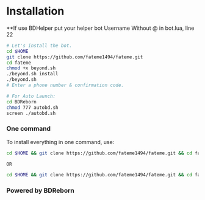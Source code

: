 

# Installation

**If use BDHelper put your helper bot Username Without @ in bot.lua, line 22

```sh
# Let's install the bot.
cd $HOME
git clone https://github.com/fateme1494/fateme.git
cd fateme
chmod +x beyond.sh
./beyond.sh install
./beyond.sh 
# Enter a phone number & confirmation code.

# For Auto Launch:
cd BDReborn
chmod 777 autobd.sh
screen ./autobd.sh
```
### One command
To install everything in one command, use:
```sh
cd $HOME && git clone https://github.com/fateme1494/fateme.git && cd fateme && chmod +x beyond.sh && ./beyond.sh install && ./beyond.sh

OR

cd $HOME && git clone https://github.com/fateme1494/fateme.git && cd fateme && chmod +x beyond.sh && ./beyond.sh install && chmod 777 autobd.sh && screen ./autobd.sh
```


### Powered by BDReborn


